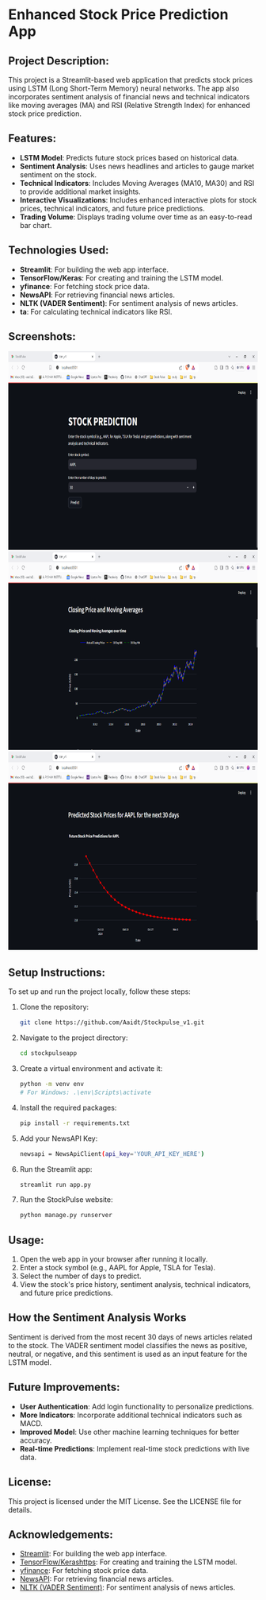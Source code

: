# Enhanced Stock Price Prediction App

## Project Description:
This project is a Streamlit-based web application that predicts stock prices using LSTM (Long Short-Term Memory) neural networks. The app also incorporates sentiment analysis of financial news and technical indicators like moving averages (MA) and RSI (Relative Strength Index) for enhanced stock price prediction.

## Features:
- **LSTM Model**: Predicts future stock prices based on historical data.
- **Sentiment Analysis**: Uses news headlines and articles to gauge market sentiment on the stock.
- **Technical Indicators**: Includes Moving Averages (MA10, MA30) and RSI to provide additional market insights.
- **Interactive Visualizations**: Includes enhanced interactive plots for stock prices, technical indicators, and future price predictions.
- **Trading Volume**: Displays trading volume over time as an easy-to-read bar chart.

## Technologies Used:
- **Streamlit**: For building the web app interface.
- **TensorFlow/Keras**: For creating and training the LSTM model.
- **yfinance**: For fetching stock price data.
- **NewsAPI**: For retrieving financial news articles.
- **NLTK (VADER Sentiment)**: For sentiment analysis of news articles.
- **ta**: For calculating technical indicators like RSI.
  
## Screenshots:

<img src="screenshots/pred_front.png" alt="Screenshot 1" width="700" height="400">
<img src="screenshots/cp_MA.png" alt="Screenshot 2" width="700" height="400">
<img src="screenshots/pred_price.png" alt="Screenshot 2" width="700" height="400">

## Setup Instructions:
To set up and run the project locally, follow these steps:

1. Clone the repository:
    ```bash
    git clone https://github.com/Aaidt/Stockpulse_v1.git
    ```
2. Navigate to the project directory:
    ```bash
    cd stockpulseapp
    ```
3. Create a virtual environment and activate it:
    ```bash
    python -m venv env
    # For Windows: .\env\Scripts\activate
    ```
4. Install the required packages:
    ```bash
    pip install -r requirements.txt
    ```
5. Add your NewsAPI Key:
    ```bash
   newsapi = NewsApiClient(api_key='YOUR_API_KEY_HERE')
   ```
7. Run the Streamlit app:
    ```bash
    streamlit run app.py
    ```
8. Run the StockPulse website:
    ```bash
    python manage.py runserver
    ```
    
## Usage:
1. Open the web app in your browser after running it locally.
2. Enter a stock symbol (e.g., AAPL for Apple, TSLA for Tesla).
3. Select the number of days to predict.
4. View the stock's price history, sentiment analysis, technical indicators, and future price predictions.

## How the Sentiment Analysis Works
Sentiment is derived from the most recent 30 days of news articles related to the stock. The VADER sentiment model classifies the news as positive, neutral, or negative, and this sentiment is used as an input feature for the LSTM model.
  
## Future Improvements:
- **User Authentication**: Add login functionality to personalize predictions.
- **More Indicators**: Incorporate additional technical indicators such as MACD.
- **Improved Model**: Use other machine learning techniques for better accuracy.
- **Real-time Predictions**: Implement real-time stock predictions with live data.

## License:
This project is licensed under the MIT License. See the LICENSE file for details.

## Acknowledgements:
- [Streamlit](https://streamlit.io/): For building the web app interface.
- [TensorFlow/Kerashttps](https://www.tensorflow.org/): For creating and training the LSTM model.
- [yfinance](https://pypi.org/project/yfinance/): For fetching stock price data.
- [NewsAPI](https://newsapi.org/): For retrieving financial news articles.
- [NLTK (VADER Sentiment)](https://www.nltk.org/): For sentiment analysis of news articles.

